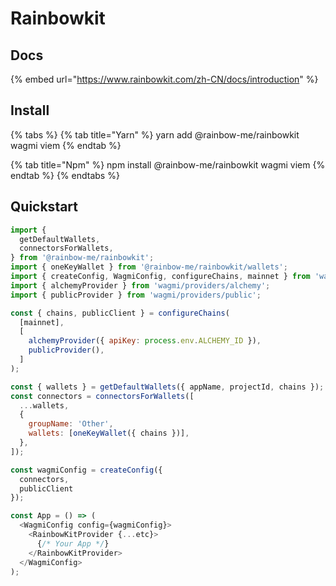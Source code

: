 # Rainbowkit

## Docs <a href="#install" id="install"></a>

{% embed url="https://www.rainbowkit.com/zh-CN/docs/introduction" %}

## Install <a href="#install" id="install"></a>

{% tabs %}
{% tab title="Yarn" %}
yarn add @rainbow-me/rainbowkit wagmi viem
{% endtab %}

{% tab title="Npm" %}
npm install @rainbow-me/rainbowkit wagmi viem
{% endtab %}
{% endtabs %}

## Quickstart

```javascript
import {
  getDefaultWallets,
  connectorsForWallets,
} from '@rainbow-me/rainbowkit';
import { oneKeyWallet } from '@rainbow-me/rainbowkit/wallets';
import { createConfig, WagmiConfig, configureChains, mainnet } from 'wagmi';
import { alchemyProvider } from 'wagmi/providers/alchemy';
import { publicProvider } from 'wagmi/providers/public';

const { chains, publicClient } = configureChains(
  [mainnet],
  [
    alchemyProvider({ apiKey: process.env.ALCHEMY_ID }),
    publicProvider(),
  ]
);

const { wallets } = getDefaultWallets({ appName, projectId, chains });
const connectors = connectorsForWallets([
  ...wallets,
  {
    groupName: 'Other',
    wallets: [oneKeyWallet({ chains })],
  },
]);

const wagmiConfig = createConfig({
  connectors,
  publicClient
});

const App = () => (
  <WagmiConfig config={wagmiConfig}>
    <RainbowKitProvider {...etc}>
      {/* Your App */}
    </RainbowKitProvider>
  </WagmiConfig>
);
```
